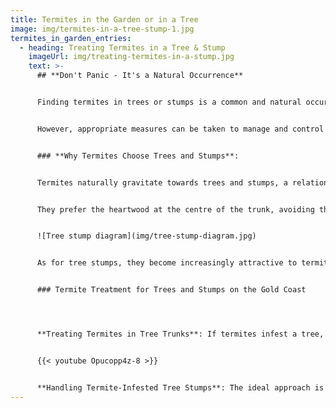 ```yaml
---
title: Termites in the Garden or in a Tree
image: img/termites-in-a-tree-stump-1.jpg
termites_in_garden_entries:
  - heading: Treating Termites in a Tree & Stump
    imageUrl: img/treating-termites-in-a-stump.jpg
    text: >-
      ## **Don't Panic - It's a Natural Occurrence**


      Finding termites in trees or stumps is a common and natural occurrence. While it may be concerning, it's important to understand this is a typical part of the ecosystem. 


      However, appropriate measures can be taken to manage and control termite infestations in these areas to prevent potential damage to other structures.


      ### **Why Termites Choose Trees and Stumps**: 


      Termites naturally gravitate towards trees and stumps, a relationship that has been ongoing for millions of years. Trees, especially eucalyptus (gum trees) common in Australia, offer an ideal habitat for termites. 


      They prefer the heartwood at the centre of the trunk, avoiding the sapwood and growth rings. To termites, trees are akin to towering restaurants, providing both nourishment and shelter.


      ![Tree stump diagram](img/tree-stump-diagram.jpg)


      As for tree stumps, they become increasingly attractive to termites as they age. The aging wood becomes more susceptible and appealing to these pests. Aged stumps offer termites a substantial food source and a secure nesting site, making them prime targets for termite colonization.


      ### Termite Treatment for Trees and Stumps on the Gold Coast




      **Treating Termites in Tree Trunks**: If termites infest a tree, our skilled Technicians will drill into the trunk to locate hollow areas potentially housing termites. Using a borescope for visual confirmation, once termites are detected, we inject a safe, non-repellent transfer chemical (Termidor) directly into the tree. This treatment not only eradicates termites but also benefits the tree's health by halting internal damage. We ensure to seal all drill holes with plugs or sealant for a neat finish.


      {{< youtube Opucopp4z-8 >}}


      **Handling Termite-Infested Tree Stumps**: The ideal approach is to prevent termite infestation in tree stumps by removing them entirely. If you've recently had a tree cut down, we recommend having the stump ground out promptly. For stumps already hosting termites or nests, our Technicians can treat them using Termidor before stump removal. This ensures complete termite eradication from your property.
---
```

